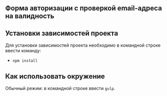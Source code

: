 ## Форма авторизации с проверкой email-адреса на валидность

## Установки зависимостей проекта
Для установки зависимостей проекта необходимо в командной строке ввести команду:
-	`npm install`

## Как использовать окружение
Обычный режим: в командной строке ввести `gulp`.

